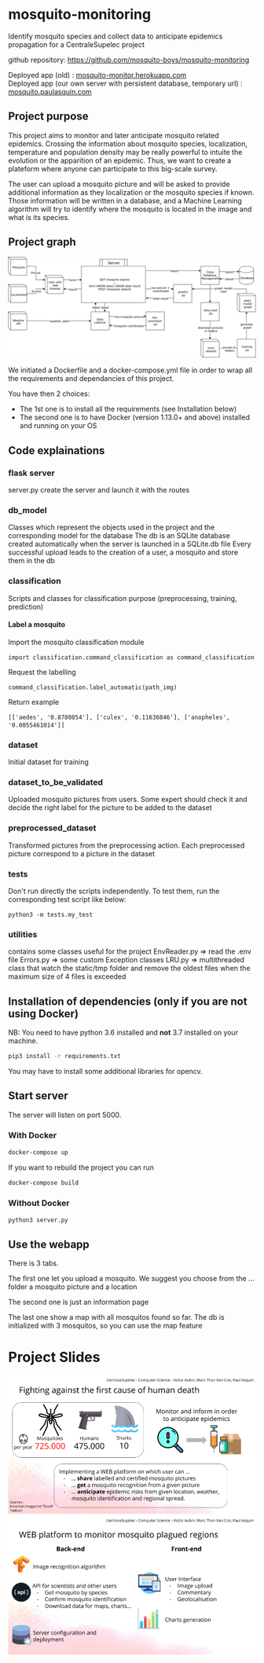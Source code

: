 # mosquito-monitoring
Identify mosquito species and collect data to anticipate epidemics propagation
for a CentraleSupelec project

github repository:
https://github.com/mosquito-boys/mosquito-monitoring

Deployed app (old) : [mosquito-monitor.herokuapp.com](https://mosquito-monitor.herokuapp.com)   
Deployed app (our own server with persistent database, temporary url) : [mosquito.paulasquin.com](http://mosquito.paulasquin.com) 

## Project purpose
This project aims to monitor and later anticipate mosquito related epidemics.
Crossing the information about mosquito species, localization, temperature and population density may be really powerful to intuite the evolution or the apparition of an epidemic. Thus, we want to create a plateform where anyone can participate to this big-scale survey.

The user can upload a mosquito picture and will be asked to provide additional information as they localization or the mosquito species if known.
Those information will be written in a database, and a Machine Learning algorithm will try to identify where the mosquito is located in the image and what is its species. 

## Project graph
![Project Graph](docs/graph_project.png) 

We initiated a Dockerfile and a docker-compose.yml file in order to wrap all the requirements and dependancies of this project.

You have then 2 choices:

- The 1st one is to install all the requirements (see Installation below)
- The second one is to have Docker (version 1.13.0+ and above) installed and running on your OS

## Code explainations

### flask server

server.py create the server and launch it with the routes

### db_model

Classes which represent the objects used in the project and the corresponding model for the database
The db is an SQLite database created automatically when the server is launched in a SQLite.db file
Every successful upload leads to the creation of a user, a mosquito and store them in the db

### classification

Scripts and classes for classification purpose (preprocessing, training, prediction)

#### Label a mosquito
Import the mosquito classification module
```
import classification.command_classification as command_classification
```

Request the labelling
```
command_classification.label_automatic(path_img)
```

Return example 
```
[['aedes', '0.8780854'], ['culex', '0.11636846'], ['anopheles', '0.0055461014']]
```

### dataset

Initial dataset for training

### dataset_to_be_validated

Uploaded mosquito pictures from users. Some expert should check it and decide the right label for the picture to be added to the dataset

### preprocessed_dataset

Transformed pictures from the preprocessing action. Each preprocessed picture correspond to a picture in the dataset

### tests

Don't run directly the scripts independently.
To test them, run the corresponding test script like below:

```
python3 -m tests.my_test
```

### utilities

contains some classes useful for the project
EnvReader.py => read the .env file 
Errors.py => some custom Exception classes
LRU.py => multithreaded class that watch the static/tmp folder and remove the oldest files when the maximum size of 4 files is exceeded


## Installation of dependencies (only if you are not using Docker)

NB: You need to have python 3.6 installed and **not** 3.7 installed on your machine.

```bash
pip3 install -r requirements.txt
```

You may have to install some additional libraries for opencv.

## Start server

The server will listen on port 5000.

### With Docker

```bash
docker-compose up
```

If you want to rebuild the project you can run 

```bash
docker-compose build
```

### Without Docker
```
python3 server.py
```

## Use the webapp

There is 3 tabs.

The first one let you upload a mosquito.
We suggest you choose from the ... folder a mosquito picture and a location

The second one is just an information page

The last one show a map with all mosquitos found so far. The db is initialized with 3 mosquitos, so you can use the map feature

# Project Slides
![Slide 1](docs/slide_1.png) 
![Slide 2](docs/slide_2.png) 
